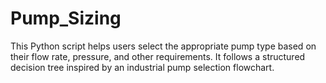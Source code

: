 # Pump_Sizing
This Python script helps users select the appropriate pump type based on their flow rate, pressure, and other requirements. It follows a structured decision tree inspired by an industrial pump selection flowchart.
